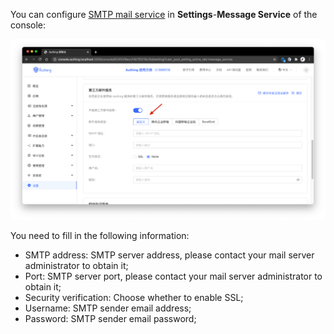 You can configure [SMTP mail service](https://en.wikipedia.org/wiki/Simple_Mail_Transfer_Protocol) in **Settings**-**Message Service** of the console:

![](./images/Xnip2021-03-04_13-42-15.png)

You need to fill in the following information:

- SMTP address: SMTP server address, please contact your mail server administrator to obtain it;
- Port: SMTP server port, please contact your mail server administrator to obtain it;
- Security verification: Choose whether to enable SSL;
- Username: SMTP sender email address;
- Password: SMTP sender email password;

